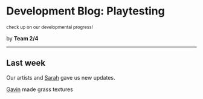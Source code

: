 # Development Blog: Playtesting
<small>check up on our developmental progress!</small>

by **Team 2/4**
***
## Last week
Our artists and [Sarah](/about) gave us new updates.

[Gavin](/about) made grass textures